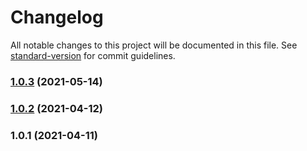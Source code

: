 # Changelog

All notable changes to this project will be documented in this file. See [standard-version](https://github.com/conventional-changelog/standard-version) for commit guidelines.

### [1.0.3](https://github.com/calendar-fp/calendar-fp/compare/v1.0.1...v1.0.3) (2021-05-14)

### [1.0.2](https://github.com/calendar-fp/calendar-fp/compare/v1.0.1...v1.0.2) (2021-04-12)

### 1.0.1 (2021-04-11)
